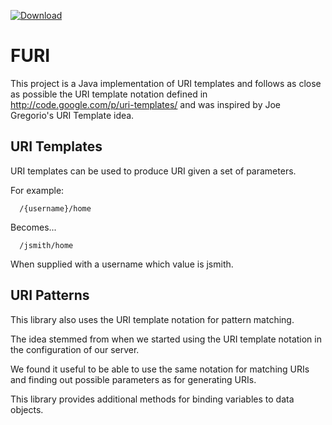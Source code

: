 [ ![Download](https://api.bintray.com/packages/pageseeder/maven/furi/images/download.svg) ](https://bintray.com/pageseeder/maven/furi/_latestVersion)

# FURI

This project is a Java implementation of URI templates and follows as close as possible the URI template notation 
defined in http://code.google.com/p/uri-templates/ and was inspired by Joe Gregorio's URI Template idea.

## URI Templates

URI templates can be used to produce URI given a set of parameters.

For example:
```
  /{username}/home
```

Becomes...
```
  /jsmith/home
```

When supplied with a username which value is jsmith.

## URI Patterns

This library also uses the URI template notation for pattern matching.

The idea stemmed from when we started using the URI template notation in the configuration of our server. 

We found it useful to be able to use the same notation for matching URIs and finding out possible parameters 
as for generating URIs.

This library provides additional methods for binding variables to data objects.
